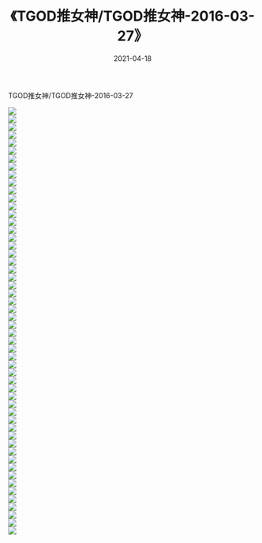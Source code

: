 ﻿---
layout: post
title:  《TGOD推女神/TGOD推女神-2016-03-27》
date:   2021-04-18
img: http://pic.660000.xyz/1:/网络美图/2021/TGOD推女神/TGOD推女神-2016-03-27/000.jpg
categories: [美女, 清纯, 唯美]
---

TGOD推女神/TGOD推女神-2016-03-27

 ![](http://pic.660000.xyz/1:/网络美图/2021/TGOD推女神/TGOD推女神-2016-03-27/001.jpg) <br>![](http://pic.660000.xyz/1:/网络美图/2021/TGOD推女神/TGOD推女神-2016-03-27/002.jpg) <br>![](http://pic.660000.xyz/1:/网络美图/2021/TGOD推女神/TGOD推女神-2016-03-27/003.jpg) <br>![](http://pic.660000.xyz/1:/网络美图/2021/TGOD推女神/TGOD推女神-2016-03-27/004.jpg) <br>![](http://pic.660000.xyz/1:/网络美图/2021/TGOD推女神/TGOD推女神-2016-03-27/005.jpg) <br>![](http://pic.660000.xyz/1:/网络美图/2021/TGOD推女神/TGOD推女神-2016-03-27/006.jpg) <br>![](http://pic.660000.xyz/1:/网络美图/2021/TGOD推女神/TGOD推女神-2016-03-27/007.jpg) <br>![](http://pic.660000.xyz/1:/网络美图/2021/TGOD推女神/TGOD推女神-2016-03-27/008.jpg) <br>![](http://pic.660000.xyz/1:/网络美图/2021/TGOD推女神/TGOD推女神-2016-03-27/009.jpg) <br>![](http://pic.660000.xyz/1:/网络美图/2021/TGOD推女神/TGOD推女神-2016-03-27/010.jpg) <br>![](http://pic.660000.xyz/1:/网络美图/2021/TGOD推女神/TGOD推女神-2016-03-27/011.jpg) <br>![](http://pic.660000.xyz/1:/网络美图/2021/TGOD推女神/TGOD推女神-2016-03-27/012.jpg) <br>![](http://pic.660000.xyz/1:/网络美图/2021/TGOD推女神/TGOD推女神-2016-03-27/013.jpg) <br>![](http://pic.660000.xyz/1:/网络美图/2021/TGOD推女神/TGOD推女神-2016-03-27/014.jpg) <br>![](http://pic.660000.xyz/1:/网络美图/2021/TGOD推女神/TGOD推女神-2016-03-27/015.jpg) <br>![](http://pic.660000.xyz/1:/网络美图/2021/TGOD推女神/TGOD推女神-2016-03-27/016.jpg) <br>![](http://pic.660000.xyz/1:/网络美图/2021/TGOD推女神/TGOD推女神-2016-03-27/017.jpg) <br>![](http://pic.660000.xyz/1:/网络美图/2021/TGOD推女神/TGOD推女神-2016-03-27/018.jpg) <br>![](http://pic.660000.xyz/1:/网络美图/2021/TGOD推女神/TGOD推女神-2016-03-27/019.jpg) <br>![](http://pic.660000.xyz/1:/网络美图/2021/TGOD推女神/TGOD推女神-2016-03-27/020.jpg) <br>![](http://pic.660000.xyz/1:/网络美图/2021/TGOD推女神/TGOD推女神-2016-03-27/021.jpg) <br>![](http://pic.660000.xyz/1:/网络美图/2021/TGOD推女神/TGOD推女神-2016-03-27/022.jpg) <br>![](http://pic.660000.xyz/1:/网络美图/2021/TGOD推女神/TGOD推女神-2016-03-27/023.jpg) <br>![](http://pic.660000.xyz/1:/网络美图/2021/TGOD推女神/TGOD推女神-2016-03-27/024.jpg) <br>![](http://pic.660000.xyz/1:/网络美图/2021/TGOD推女神/TGOD推女神-2016-03-27/025.jpg) <br>![](http://pic.660000.xyz/1:/网络美图/2021/TGOD推女神/TGOD推女神-2016-03-27/026.jpg) <br>![](http://pic.660000.xyz/1:/网络美图/2021/TGOD推女神/TGOD推女神-2016-03-27/027.jpg) <br>![](http://pic.660000.xyz/1:/网络美图/2021/TGOD推女神/TGOD推女神-2016-03-27/028.jpg) <br>![](http://pic.660000.xyz/1:/网络美图/2021/TGOD推女神/TGOD推女神-2016-03-27/029.jpg) <br>![](http://pic.660000.xyz/1:/网络美图/2021/TGOD推女神/TGOD推女神-2016-03-27/030.jpg) <br>![](http://pic.660000.xyz/1:/网络美图/2021/TGOD推女神/TGOD推女神-2016-03-27/031.jpg) <br>![](http://pic.660000.xyz/1:/网络美图/2021/TGOD推女神/TGOD推女神-2016-03-27/032.jpg) <br>![](http://pic.660000.xyz/1:/网络美图/2021/TGOD推女神/TGOD推女神-2016-03-27/033.jpg) <br>![](http://pic.660000.xyz/1:/网络美图/2021/TGOD推女神/TGOD推女神-2016-03-27/034.jpg) <br>![](http://pic.660000.xyz/1:/网络美图/2021/TGOD推女神/TGOD推女神-2016-03-27/035.jpg) <br>![](http://pic.660000.xyz/1:/网络美图/2021/TGOD推女神/TGOD推女神-2016-03-27/036.jpg) <br>![](http://pic.660000.xyz/1:/网络美图/2021/TGOD推女神/TGOD推女神-2016-03-27/037.jpg) <br>![](http://pic.660000.xyz/1:/网络美图/2021/TGOD推女神/TGOD推女神-2016-03-27/038.jpg) <br>![](http://pic.660000.xyz/1:/网络美图/2021/TGOD推女神/TGOD推女神-2016-03-27/039.jpg) <br>![](http://pic.660000.xyz/1:/网络美图/2021/TGOD推女神/TGOD推女神-2016-03-27/040.jpg) <br>![](http://pic.660000.xyz/1:/网络美图/2021/TGOD推女神/TGOD推女神-2016-03-27/041.jpg) <br>![](http://pic.660000.xyz/1:/网络美图/2021/TGOD推女神/TGOD推女神-2016-03-27/042.jpg) <br>![](http://pic.660000.xyz/1:/网络美图/2021/TGOD推女神/TGOD推女神-2016-03-27/043.jpg) <br>![](http://pic.660000.xyz/1:/网络美图/2021/TGOD推女神/TGOD推女神-2016-03-27/044.jpg) <br>![](http://pic.660000.xyz/1:/网络美图/2021/TGOD推女神/TGOD推女神-2016-03-27/045.jpg) <br>![](http://pic.660000.xyz/1:/网络美图/2021/TGOD推女神/TGOD推女神-2016-03-27/046.jpg) <br>![](http://pic.660000.xyz/1:/网络美图/2021/TGOD推女神/TGOD推女神-2016-03-27/047.jpg) <br>![](http://pic.660000.xyz/1:/网络美图/2021/TGOD推女神/TGOD推女神-2016-03-27/048.jpg) <br>![](http://pic.660000.xyz/1:/网络美图/2021/TGOD推女神/TGOD推女神-2016-03-27/049.jpg) <br>![](http://pic.660000.xyz/1:/网络美图/2021/TGOD推女神/TGOD推女神-2016-03-27/050.jpg) <br>![](http://pic.660000.xyz/1:/网络美图/2021/TGOD推女神/TGOD推女神-2016-03-27/051.jpg) <br>![](http://pic.660000.xyz/1:/网络美图/2021/TGOD推女神/TGOD推女神-2016-03-27/052.jpg) <br>![](http://pic.660000.xyz/1:/网络美图/2021/TGOD推女神/TGOD推女神-2016-03-27/053.jpg) <br>![](http://pic.660000.xyz/1:/网络美图/2021/TGOD推女神/TGOD推女神-2016-03-27/054.jpg) <br>